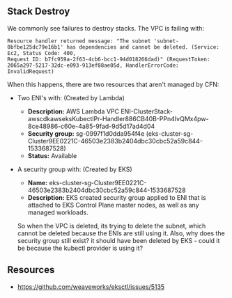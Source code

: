## Stack Destroy

We commonly see failures to destroy stacks. The VPC is failing with:

```console
Resource handler returned message: "The subnet 'subnet-0bfbe125dc79e16b1' has dependencies and cannot be deleted. (Service: Ec2, Status Code: 400, 
Request ID: b7fc959a-2f63-4cb6-bcc1-94d018266dad)" (RequestToken: 2065a297-5217-32dc-e093-913ef88ae05d, HandlerErrorCode: InvalidRequest)
```

When this happens, there are two resources that aren't managed by CFN:

- Two ENI's with: (Created by Lambda)

  - **Description:** AWS Lambda VPC ENI-ClusterStack-awscdkawseksKubectlPr-Handler886CB40B-PPn4IvQMx4pw-8ce48986-c60e-4a85-9fad-9d5d17ad4d04
  - **Security group:** sg-0997f1d0dda954f4e (eks-cluster-sg-Cluster9EE0221C-46503e2383b2404dbc30cbc52a59c844-1533687528)
  - **Status:** Available

- A security group with: (Created by EKS)

  - **Name:** eks-cluster-sg-Cluster9EE0221C-46503e2383b2404dbc30cbc52a59c844-1533687528
  - **Description:** EKS created security group applied to ENI that is attached to EKS Control Plane master nodes, as well as any managed workloads.
  
  So when the VPC is deleted, its trying to delete the subnet, which cannot be deleted because the ENIs are still using it. Also, why does the security group still exist? it should have been deleted by EKS - could it be because the kubectl provider is using it? 

## Resources

- https://github.com/weaveworks/eksctl/issues/5135
